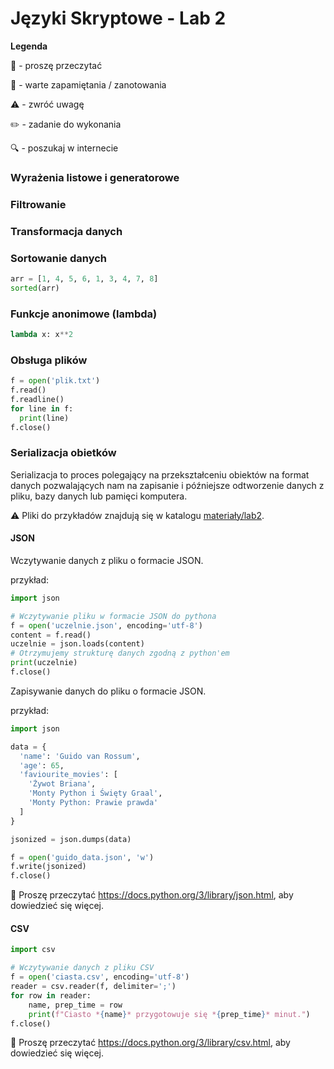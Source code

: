 # Języki Skryptowe - Lab 2

**Legenda**

📖 - proszę przeczytać

📝 - warte zapamiętania / zanotowania

⚠️ - zwróć uwagę

✏️ - zadanie do wykonania

🔍 - poszukaj w internecie

### Wyrażenia listowe i generatorowe

### Filtrowanie

### Transformacja danych

### Sortowanie danych

```python
arr = [1, 4, 5, 6, 1, 3, 4, 7, 8]
sorted(arr)
```

### Funkcje anonimowe (lambda)

```python
lambda x: x**2
```

### Obsługa plików
```python
f = open('plik.txt')
f.read()
f.readline()
for line in f:
  print(line)
f.close()
```

### Serializacja obietków
Serializacja to proces polegający na przekształceniu obiektów na format danych pozwalających nam na zapisanie i późniejsze odtworzenie danych z pliku, bazy danych lub pamięci komputera.

⚠️ Pliki do przykładów znajdują się w katalogu [materiały/lab2](materiały/lab2).

#### JSON
Wczytywanie danych z pliku o formacie JSON.

przykład:
```python
import json

# Wczytywanie pliku w formacie JSON do pythona
f = open('uczelnie.json', encoding='utf-8')
content = f.read()
uczelnie = json.loads(content)
# Otrzymujemy strukturę danych zgodną z python'em
print(uczelnie)
f.close()
```

Zapisywanie danych do pliku o formacie JSON.

przykład:
```python
import json

data = {
  'name': 'Guido van Rossum',
  'age': 65,
  'faviourite_movies': [
    'Żywot Briana',
    'Monty Python i Święty Graal',
    'Monty Python: Prawie prawda'
  ]
}

jsonized = json.dumps(data)

f = open('guido_data.json', 'w')
f.write(jsonized)
f.close()
```
:book: Proszę przeczytać https://docs.python.org/3/library/json.html, aby dowiedzieć się więcej.
#### CSV
```python
import csv

# Wczytywanie danych z pliku CSV
f = open('ciasta.csv', encoding='utf-8')
reader = csv.reader(f, delimiter=';')
for row in reader:
    name, prep_time = row
    print(f"Ciasto *{name}* przygotowuje się *{prep_time}* minut.")
f.close()
```

:book: Proszę przeczytać https://docs.python.org/3/library/csv.html, aby dowiedzieć się więcej.



